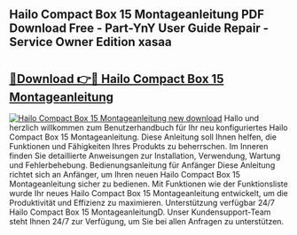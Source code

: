 ## Hailo Compact Box 15 Montageanleitung PDF Download Free - Part-YnY User Guide Repair - Service Owner Edition xasaa

# <h2><a href="http://df7xqg.blite.top/?on=Hailo+Compact+Box+15+Montageanleitung">🔗Download 👉🔴 Hailo Compact Box 15 Montageanleitung</a></h2>

[![Hailo Compact Box 15 Montageanleitung new download](https://i.imgur.com/lujVjoI.png)](http://df7xqg.blite.top/?on=Hailo+Compact+Box+15+Montageanleitung)
Hallo und herzlich willkommen zum Benutzerhandbuch für Ihr neu konfiguriertes Hailo Compact Box 15 Montageanleitung. Diese Anleitung soll Ihnen helfen, die Funktionen und Fähigkeiten Ihres Produkts zu beherrschen. Im Inneren finden Sie detaillierte Anweisungen zur Installation, Verwendung, Wartung und Fehlerbehebung. Bedienungsanleitung für Anfänger Diese Anleitung richtet sich an Anfänger, um Ihren neuen Hailo Compact Box 15 Montageanleitung sicher zu bedienen. Mit Funktionen wie der Funktionsliste wurde Ihr neues Hailo Compact Box 15 Montageanleitung entwickelt, um die Produktivität und Effizienz zu maximieren. Unterstützung verfügbar 24/7 Hailo Compact Box 15 MontageanleitungD. Unser Kundensupport-Team steht Ihnen 24/7 zur Verfügung, um Sie bei allen Anfragen zu unterstützen.
